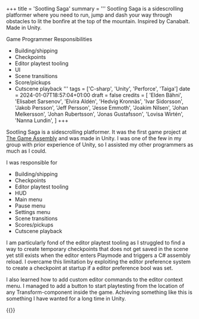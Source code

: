 +++
title = 'Sootling Saga'
summary = '''
Sootling Saga is a sidescrolling platformer where you need to run, jump and dash your way through obstacles to lit the bonfire at the top of the mountain. Inspired by Canabalt. Made in Unity.

Game Programmer Responsibilities
  *  Building/shipping
  *  Checkpoints
  *  Editor playtest tooling
  *  UI
  *  Scene transitions
  *  Score/pickups
  *  Cutscene playback
'''
tags = ['C-sharp', 'Unity', 'Perforce', 'Taiga']
date = 2024-01-07T18:57:04+01:00
draft = false
credits = [
    'Elden Bähni',
    'Elisabet Sarsenov',
    'Elvira Aldén',
    'Hedvig Kronnäs',
    'Ivar Sidorsson',
    'Jakob Persson',
    'Jeff Persson',
    'Jesse Emmoth',
    'Joakim Nilsen',
    'Johan Melkersson',
    'Johan Rubertsson',
    'Jonas Gustafsson',
    'Lovisa Wirtén',
    'Nanna Lundin',
]
+++

Sootling Saga is a sidescrolling platformer. It was the first game project
at [The Game Assembly](https://thegameassembly.com) and was made in Unity.
I was one of the few in my group with prior experience of Unity, so I assisted
my other programmers as much as I could.

I was responsible for
* Building/shipping
* Checkpoints
* Editor playtest tooling
* HUD
* Main menu
* Pause menu
* Settings menu
* Scene transitions
* Scores/pickups
* Cutscene playback

I am particularly fond of the editor playtest tooling as I struggled to find a way
to create temporary checkpoints that does not get saved in the scene yet still
exists when the editor enters Playmode and triggers a C# assembly reload. I overcame
this limitation by exploiting the editor preference system to create a checkpoint at
startup if a editor preference bool was set.

I also learned how to add custom editor commands to the editor context menu. I managed
to add a button to start playtesting from the location of any Transform-component inside
the game. Achieving something like this is something I have wanted for a long time in Unity.

{{<youtube id="whfLbvExxHE" title="Sootling Saga trailer.">}}